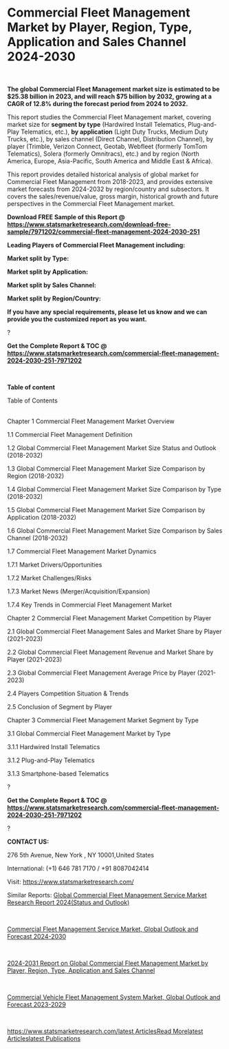<h1>Commercial Fleet Management Market by Player, Region, Type, Application and Sales Channel 2024-2030</h1><br/><p><strong>The global Commercial Fleet Management market size is estimated to be $25.38 billion in 2023, and will reach $75 billion by 2032, growing at a <strong>CAGR</strong> of 12.8% during the forecast period from 2024 to 2032.</strong></p>
 
 
 
 <p>This report studies the Commercial Fleet Management market, covering market size for <strong>segment by type</strong> (Hardwired Install Telematics, Plug-and-Play Telematics, etc.), <strong>by application</strong> (Light Duty Trucks, Medium Duty Trucks, etc.), by sales channel (Direct Channel, Distribution Channel), by player (Trimble, Verizon Connect, Geotab, Webfleet (formerly TomTom Telematics), Solera (formerly Omnitracs), etc.) and by region (North America, Europe, Asia-Pacific, South America and Middle East & Africa).</p>
 
 
 
 <p>This report provides detailed historical analysis of global market for Commercial Fleet Management from 2018-2023, and provides extensive market forecasts from 2024-2032 by region/country and subsectors. It covers the sales/revenue/value, gross margin, historical growth and future perspectives in the Commercial Fleet Management market.</p>
 
 
 
 <p><strong>Download FREE Sample of this Report @ <a href="https://www.statsmarketresearch.com/download-free-sample/7971202/commercial-fleet-management-2024-2030-251">https://www.statsmarketresearch.com/download-free-sample/7971202/commercial-fleet-management-2024-2030-251</a></strong></p>
 
 
 
 <p><strong>Leading Players of Commercial Fleet Management including:</strong></p>
 
 
 
 <p><strong>Market split by Type:</strong></p>
 
 
 
 <p><strong>Market split <strong>by Application</strong>:</strong></p>
 
 
 
 <p><strong>Market split by Sales Channel:</strong></p>
 
 
 
 <p><strong>Market split by Region/Country:</strong></p>
 
 
 
 <p><strong>If you have any special requirements, please let us know and we can provide you the customized report as you want.</strong></p>
 
 
 
 <p>? </p>
 
 
 
 <div><b>Get the Complete Report & TOC @ <a href="https://www.statsmarketresearch.com/commercial-fleet-management-2024-2030-251-7971202">https://www.statsmarketresearch.com/commercial-fleet-management-2024-2030-251-7971202</a></b></div>
 
 
 
 <p><br />
 
 <b>Table of content</b></p>
 
 
 
 <p>Table of Contents<br />
 
 <br />
 
 Chapter 1 Commercial Fleet Management Market Overview<br />
 
 1.1 Commercial Fleet Management Definition<br />
 
 1.2 Global Commercial Fleet Management Market Size Status and Outlook (2018-2032)<br />
 
 1.3 Global Commercial Fleet Management Market Size Comparison by Region (2018-2032)<br />
 
 1.4 Global Commercial Fleet Management Market Size Comparison by Type (2018-2032)<br />
 
 1.5 Global Commercial Fleet Management Market Size Comparison by Application (2018-2032)<br />
 
 1.6 Global Commercial Fleet Management Market Size Comparison by Sales Channel (2018-2032)<br />
 
 1.7 Commercial Fleet Management Market Dynamics<br />
 
 1.7.1 Market Drivers/Opportunities<br />
 
 1.7.2 Market Challenges/Risks<br />
 
 1.7.3 Market News (Merger/Acquisition/Expansion)<br />
 
 1.7.4 Key Trends in Commercial Fleet Management Market<br />
 
 Chapter 2 Commercial Fleet Management Market Competition by Player<br />
 
 2.1 Global Commercial Fleet Management Sales and Market Share by Player (2021-2023)<br />
 
 2.2 Global Commercial Fleet Management Revenue and Market Share by Player (2021-2023)<br />
 
 2.3 Global Commercial Fleet Management Average Price by Player (2021-2023)<br />
 
 2.4 Players Competition Situation & Trends<br />
 
 2.5 Conclusion of Segment by Player<br />
 
 Chapter 3 Commercial Fleet Management Market Segment by Type<br />
 
 3.1 Global Commercial Fleet Management Market by Type<br />
 
 3.1.1 Hardwired Install Telematics<br />
 
 3.1.2 Plug-and-Play Telematics<br />
 
 3.1.3 Smartphone-based Telematics<br />
 
 ? </p>
 
 
 
 <div><b>Get the Complete Report & TOC @ <a href="https://www.statsmarketresearch.com/commercial-fleet-management-2024-2030-251-7971202">https://www.statsmarketresearch.com/commercial-fleet-management-2024-2030-251-7971202</a></b></div>
 
 
 
 <p>? </p>
 
 
 
 <p><b>CONTACT US:</b><br />
 
 276 5th Avenue, New York , NY 10001,United States<br />
 
 International: (+1) 646 781 7170 / +91 8087042414<br />
 
 Visit: <a href="https://www.statsmarketresearch.com/">https://www.statsmarketresearch.com/</a><br />
 
 Similar Reports: <a href="https://www.statsmarketresearch.com/commercial-fleet-management-2024-2030-251-7971202">Global Commercial Fleet Management Service Market Research Report 2024(Status and Outlook)</a><br />
 
 <br />
 
 <a href="https://www.statsmarketresearch.com/commercial-fleet-management-2024-2030-251-7971202">Commercial Fleet Management Service Market, Global Outlook and Forecast 2024-2030</a><br />
 
 <br />
 
 <a href="https://www.statsmarketresearch.com/commercial-fleet-management-2024-2030-251-7971202">2024-2031 Report on Global Commercial Fleet Management Market by Player, Region, Type, Application and Sales Channel</a><br />
 
 <br />
 
 <a href="https://www.statsmarketresearch.com/commercial-fleet-management-2024-2030-251-7971202">Commercial Vehicle Fleet Management System Market, Global Outlook and Forecast 2023-2029</a><br />
 
 <br />
 
 <a href="https://gyeongbokgung.com">https://www.statsmarketresearch.com/</a><a href="https://hallyeomaritime.com">latest Articles</a><a href="https://jingwansa.com">Read More</a><a href="https://nguoiviet.jp/">latest Articles</a><a href="https://www.intelmarketresearch.com/">latest Publications</a></p>